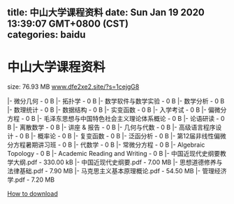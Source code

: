 
title: 中山大学课程资料
date: Sun Jan 19 2020 13:39:07 GMT+0800 (CST)    
categories: baidu
---

# 中山大学课程资料
size: 76.93 MB
 www.dfe2xe2.site/?s=1cejgG8
 
|- 微分几何 - 0 B
|- 拓扑学 - 0 B
|- 数学软件与数学实验 - 0 B
|- 数学分析 - 0 B
|- 数理统计 - 0 B
|- 数据结构 - 0 B
|- 实变函数 - 0 B
|- 入学考试 - 0 B
|- 偏微分方程 - 0 B
|- 毛泽东思想与中国特色社会主义理论体系概论 - 0 B
|- 论语研读 - 0 B
|- 离散数学 - 0 B
|- 讲座 & 报告 - 0 B
|- 几何与代数 - 0 B
|- 高级语言程序设计 - 0 B
|- 概率论 - 0 B
|- 复变函数 - 0 B
|- 泛函分析 - 0 B
|- 第12届非线性偏微分方程暑期讲习班 - 0 B
|- 代数学 - 0 B
|- 常微分方程 - 0 B
|- Algebraic Topology - 0 B
|- Academic Reading and Writing - 0 B
|- 中国近现代史纲要教学大纲.pdf - 330.00 kB
|- 中国近现代史纲要.pdf - 7.00 MB
|- 思想道德修养与法律基础.pdf - 7.90 MB
|- 马克思主义基本原理概论.pdf - 54.50 MB
|- 管理经济学.pdf - 7.20 MB

[How to download](https://bpcam.bemobtrk.com/go/2ceec3aa-1ca2-46d6-b9ff-aaa5c184517c?jno=1507)